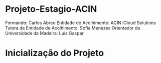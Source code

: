 # Projeto-Estagio-ACIN

Formando: Carlos Abreu
Entidade de Acolhimento: ACIN iCloud Solutions
Tutora da Entidade de Acolhimento: Sofia Menezes
Orientador da Universidade da Madeira: Luís Gaspar

# Inicialização do Projeto
